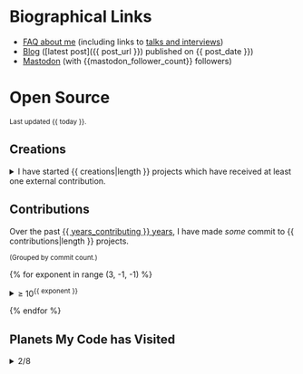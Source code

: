 # Biographical Links
- [FAQ about me](https://opensource.snarky.ca/About+Me/Frequently+Asked+Questions) (including links to [talks and interviews](https://opensource.snarky.ca/About+Me/Appearances))
- [Blog](https://snarky.ca) ([latest post]({{ post_url }}) published on {{ post_date }})
- [Mastodon](https://fosstodon.org/@brettcannon) (with {{mastodon_follower_count}} followers)

# Open Source

<small>Last updated {{ today }}.</small>

## Creations

<details>
<summary>I have started {{ creations|length }} projects which have received at least one external contribution.</summary>

<small>(Sorted by [☆](https://docs.github.com/en/github/getting-started-with-github/saving-repositories-with-stars#about-stars).)</small>

<ol style="list-style: none">
{% for project in creations %}
<li><a href="{{ project.url }}">{{ project.name }}</a></li>
{% endfor %}
</ol>

  </details>

## Contributions

Over the past [{{ years_contributing }} years](https://github.com/python/cpython/commit/1e91d8eb030656386ef3a07e8a516683bea85610), I have made _some_ commit to {{ contributions|length }} projects.

<small>(Grouped by commit count.)</small>


{% for exponent in range (3, -1, -1) %}

<details><summary>&ge; 10<sup>{{ exponent }}</sup></summary>

<ol>
{% for project in contributions %}
{% if 10**(exponent + 1) > project.commits >= 10**exponent %}
<li><a href="{{ project.contributions_url }}">{{ project.repo_name }}</a></li>
{% endif %}
{% endfor %}
</ol>

</details>

{% endfor %}

## Planets My Code has Visited

<details>
  <summary>2/8</summary>

- [ ] Mercury
- [ ] Venus
- [X] Earth
- [X] [Mars](https://linuxunplugged.com/396?t=2580)
- [ ] Jupiter
- [ ] Saturn
- [ ] Uranus
- [ ] Neptune

</details>
